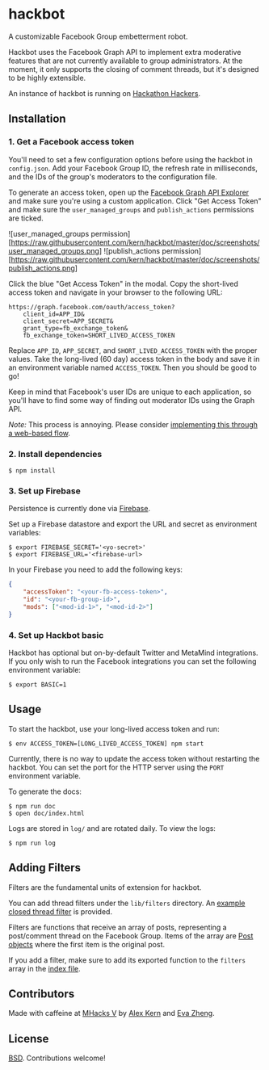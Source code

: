 # hackbot

A customizable Facebook Group embetterment robot.

Hackbot uses the Facebook Graph API to implement extra moderative features that are not currently available to group administrators. At the moment, it only supports the closing of comment threads, but it's designed to be highly extensible.

An instance of hackbot is running on [Hackathon Hackers][hh].

[hh]: http://hh.gd

## Installation

### 1. Get a Facebook access token

You'll need to set a few configuration options before using the hackbot in
`config.json`. Add your Facebook Group ID, the refresh rate in milliseconds,
and the IDs of the group's moderators to the configuration file.

To generate an access token, open up the [Facebook Graph API
Explorer][explorer] and make sure you're using a custom application. Click "Get
Access Token" and make sure the `user_managed_groups` and `publish_actions` permissions
are ticked.

![user_managed_groups permission][https://raw.githubusercontent.com/kern/hackbot/master/doc/screenshots/user_managed_groups.png]
![publish_actions permission][https://raw.githubusercontent.com/kern/hackbot/master/doc/screenshots/publish_actions.png]

Click the blue "Get Access Token" in the modal. Copy the
short-lived access token and navigate in your browser to the following URL:

    https://graph.facebook.com/oauth/access_token?
        client_id=APP_ID&
        client_secret=APP_SECRET&
        grant_type=fb_exchange_token&
        fb_exchange_token=SHORT_LIVED_ACCESS_TOKEN

Replace `APP_ID`, `APP_SECRET`, and `SHORT_LIVED_ACCESS_TOKEN` with the proper
values. Take the long-lived (60 day) access token in the body and save it in an
environment variable named `ACCESS_TOKEN`. Then you should be good to go!

Keep in mind that Facebook's user IDs are unique to each application, so you'll
have to find some way of finding out moderator IDs using the Graph API.

*Note:* This process is annoying. Please consider [implementing this through a
web-based flow][oauth-issue].

[explorer]: https://developers.facebook.com/tools/explorer/
[oauth-issue]: https://github.com/kern/hackbot/issues/6

### 2. Install dependencies

    $ npm install

### 3. Set up Firebase

Persistence is currently done via [Firebase](www.firebase.com).

Set up a Firebase datastore and export the URL and secret as environment variables:

    $ export FIREBASE_SECRET='<yo-secret>'
    $ export FIREBASE_URL='<firebase-url>

In your Firebase you need to add the following keys:

```json
{
    "accessToken": "<your-fb-access-token>",
    "id": "<your-fb-group-id>",
    "mods": ["<mod-id-1>", "<mod-id-2>"]
}
```

### 4. Set up Hackbot basic

Hackbot has optional but on-by-default Twitter and MetaMind integrations. If
you only wish to run the Facebook integrations you can set the following
environment variable:

    $ export BASIC=1

## Usage

To start the hackbot, use your long-lived access token and run:

    $ env ACCESS_TOKEN=[LONG_LIVED_ACCESS_TOKEN] npm start

Currently, there is no way to update the access token without restarting the
hackbot. You can set the port for the HTTP server using the `PORT` environment
variable.

To generate the docs:

    $ npm run doc
    $ open doc/index.html

Logs are stored in `log/` and are rotated daily. To view the logs:

    $ npm run log

## Adding Filters

Filters are the fundamental units of extension for hackbot.

You can add thread filters under the `lib/filters` directory. An [example
closed thread filter][close-file] is provided.

Filters are functions that receive an array of posts, representing a
post/comment thread on the Facebook Group. Items of the array are [Post
objects][post-file] where the first item is the original post.

If you add a filter, make sure to add its exported function to the `filters`
array in the [index file][index-file].

[close-file]: https://github.com/kern/hackbot/blob/master/lib/filters/close.js
[post-file]: https://github.com/kern/hackbot/blob/master/lib/Post.js
[index-file]: https://github.com/kern/hackbot/blob/master/lib/index.js

## Contributors

Made with caffeine at [MHacks V][mhacks] by [Alex Kern][kern-twitter] and [Eva
Zheng][eva-twitter].

[mhacks]: http://mhacks.org
[kern-twitter]: https://twitter.com/KernCanCode
[eva-twitter]: https://twitter.com/evadoraz

## License

[BSD][license]. Contributions welcome!

[license]: https://github.com/kern/hackbot/blob/master/LICENSE
